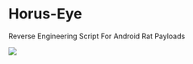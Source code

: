 # Horus-Eye 
Reverse Engineering Script For Android Rat Payloads

![](https://e.top4top.io/p_1592819w11.png)
